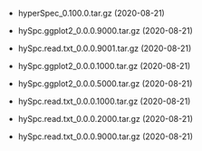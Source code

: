 
* hyperSpec_0.100.0.tar.gz  (2020-08-21)

* hySpc.ggplot2_0.0.0.9000.tar.gz  (2020-08-21)

* hySpc.read.txt_0.0.0.9001.tar.gz  (2020-08-21)

* hySpc.ggplot2_0.0.0.1000.tar.gz  (2020-08-21)

* hySpc.ggplot2_0.0.0.5000.tar.gz  (2020-08-21)

* hySpc.read.txt_0.0.0.1000.tar.gz  (2020-08-21)

* hySpc.read.txt_0.0.0.2000.tar.gz  (2020-08-21)

* hySpc.read.txt_0.0.0.9000.tar.gz  (2020-08-21)
